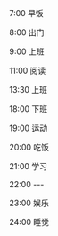7:00  早饭

8:00  出门

9:00  上班

11:00 阅读

13:30 上班

18:00 下班

19:00 运动

20:00 吃饭

21:00 学习

22:00 ---

23:00 娱乐

24:00 睡觉
